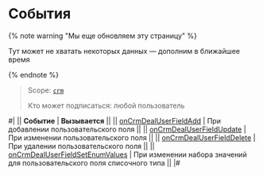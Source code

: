 # События

{% note warning "Мы еще обновляем эту страницу" %}

Тут может не хватать некоторых данных — дополним в ближайшее время

{% endnote %}

> Scope: [`crm`](../../../../scopes/permissions.md)
>
> Кто может подписаться: любой пользователь

#|
|| **Событие** | **Вызывается** ||
|| [onCrmDealUserFieldAdd](./on-crm-deal-user-field-add.md) | При добавлении пользовательского поля ||
|| [onCrmDealUserFieldUpdate](./on-crm-deal-user-field-update.md) | При изменении пользовательского поля ||
|| [onCrmDealUserFieldDelete](./on-crm-deal-user-field-delete.md) | При удалении пользовательского поля ||
|| [onCrmDealUserFieldSetEnumValues](./on-crm-deal-user-field-set-enum-values.md) | При изменении набора значений для пользовательского поля списочного типа ||
|#